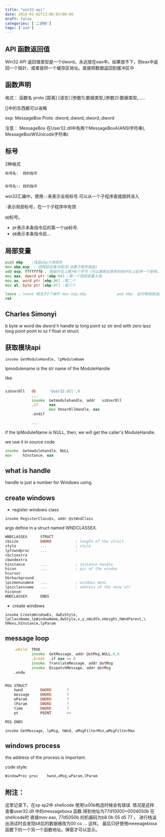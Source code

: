 ```yaml
---
title: "win32-api"
date: 2018-01-02T13:06:01+08:00
draft: false
categories: ['二进制']
tags: ['asm']
---
```


## API 函数返回值

Win32 API 返回值类型是一个dword。永远放在eax中。如果放不下，则eax中返回一个指针，或者提供一个缓存区地址。直接把数据返回到缓冲区中
<!--more-->

## 函数声明

格式：
函数名 proto [距离] [语言] [参数1]:数据类型,[参数2]:数据类型,......

[]中的东西都可以省略

exp:
MessageBox Proto :dword,:dword,:dword,:dword

注意：
MessageBox 在User32.dll中有两个MessageBoxA(ANSI字符串), MessageBoxW(Unicode字符串)

## 标号

2种格式

```asm
标号名:  目的指令


标号名:: 目的指令
```

win32汇编中，使用`::`来表示全局标号.可以从一个子程序直接跳转进入 

`:`表示局部标号，在一个子程序中有效

`@@`标号。
- `@F`表示本条指令后的第一个`@@`标号.
- `@B`表示本条指令前...

## 局部变量

```asm
push ebp    ;栈底ebp入栈保存
mov ebp,esp  ; 把栈底设置为栈顶(设置子程序栈底)
add esp, fffffff8 ; 栈指针往上提升8个字节（可以看做在原来的栈中往上延伸一个新栈，用来存放子程序）
mov eax, dword ptr [ebp-04] ;第一个局部变量入栈
mov ax, word ptr [ebp-06] ;第二个
mov al, byte ptr [ebp-07] ;第三个

leave ; leave 相当于2个操作 mov esp,ebp              pop ebp  此时堆栈就返回了一开始的状态。
ret
```

## Charles Simonyi

b       byte
w       word
dw      dword
h       handle
lp      long point
sz      str end with zero
lpsz    long point point to sz
f       float
st      struct

## 获取模块api

`invoke GetModuleHandle, lpModuleName`

lpmodulename is the str name of the ModuleHandle

like

```asm

szUserDll   db      'User32.dll',0
            ...
            invoke  Getmodulehandle, addr   szUserDll
            .if     eax
                    mov hUserDllHandle, eax
            .endif

            ...
```

if the lpModuleName is NULL, then, we will get the caller's ModuleHandle.

we use it in source code

```asm
invoke  Getmodulehandle, NULL
mov     hInstance, eax
```

## what is handle

handle is just a number for Windows using.

## create windows

- register windows class

`invoke RegisterClassEx, addr @stWndClass`

args define in a struct named WNDCLASSEX.

```asm
WNDCLASSEX      STRUCT
cbsize          DWORD           ; length of the struct
style           ...             ; style
lpfnwndproc     ...             ; 
cbclsextra
cbwndextra
hinstance       ...             ; instance handle
hicon           ...             ; pic of the window
hcursor
hbrbackground
lpszmenunamne   ...             ; windows menu
lpszclassname   ...             ; address of the show str
hiconsm
WNDCLASSEX      ENDS
```

- create windows

`invoke CreateWindowEx, dwExStyle, lpClassName,lpWindowName,dwStyle,x,y,nWidth,nHeight,hWndParent,\
        hMenu,hInstance,lpParam`

## message loop

```asm
    .while  TRUE
            invoke  GetMessage, addr @stMsg,NULL,0,0
            .break  .if eax == 0
            invoke  TranslateMessage, addr @stMsg
            invoke  DispatchMessage, addr @stMsg
    .endw


MSG STRUCT
    hwnd        DWORD       ?
    message     DWORD       ?
    wParam      DWORD       ?
    lParam      DWORD       ?
    time        DWORD       ?
    pt          POINT       <>

MSG ENDS
```

`invoke GetMessage, lpMsg, hWnd, wMsgFilterMin,wMsgFilterMax`

## windows process

the address of the process is important.

code style:

`WindowProc proc    hwnd,uMsg,wParam,lParam`



        
## 附注：

这里记录下。在xp sp2中 shellcode 使用\x00b构造时候会有错误.
情况是这样. 查看user32.dll 中的messageboxa 函数.得到地址为77d10000+0004050b
在shellcode时 直接mov eax, 77d5050b 的机器码为b8 0b 05 d5 77 。 进行栈溢出测试时会发现b8后的数据被改为00 cc ... 这样。 最后只好使用meeeageboxa函数下的一个另一个函数地址。弹窗才可以显示。




